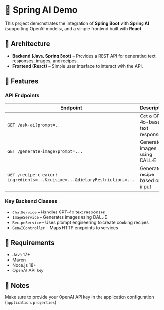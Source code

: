# 🤖 Spring AI Demo

This project demonstrates the integration of **Spring Boot** with **Spring AI** (supporting OpenAI models), and a simple frontend built with **React**.

## 🧩 Architecture

- **Backend (Java, Spring Boot)** – Provides a REST API for generating text responses, images, and recipes.
- **Frontend (React)** – Simple user interface to interact with the API.

## 🚀 Features

### API Endpoints

| Endpoint                | Description |
|-------------------------|-------------|
| `GET /ask-ai?prompt=...` | Get a GPT-4o-based text response |
| `GET /generate-image?prompt=...` | Generate images using DALL·E |
| `GET /recipe-creator?ingredients=...&cuisine=...&dietaryRestrictions=...` | Generate a recipe based on input |

### Key Backend Classes

- `ChatService` – Handles GPT-4o text responses
- `ImageService` – Generates images using DALL·E
- `RecipeService` – Uses prompt engineering to create cooking recipes
- `GenAIController` – Maps HTTP endpoints to services

## 🧠 Requirements

- Java 17+
- Maven
- Node.js 18+
- OpenAI API key
## 📌 Notes

Make sure to provide your OpenAI API key in the application configuration (`application.properties`) 
